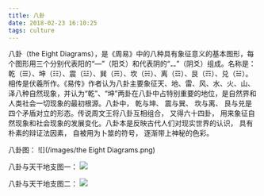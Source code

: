 ```yaml
---
title: 八卦
date: 2018-02-23 16:10:25
tags: culture
---
```

八卦（the Eight Diagrams），是《周易》中的八种具有象征意义的基本图形，每个图形用三个分别代表阳的“—”（阳爻）和代表阴的“⚋”（阴爻）组成。名称是：乾（☰）、坤（☷）、震（☳）、巽（☴）、坎（☵）、离（☲）、艮（☶）、兑（☱）。相传是伏羲所作。《易传》作者认为八卦主要象征天、地、雷、风、水、火、山、泽八种自然现象，并认为“乾”、“坤”两卦在八卦中占特别重要的地位，是自然界和人类社会一切现象的最初根源。八卦中， 乾与坤、 震与巽、 坎与离、 艮与兑是四个矛盾对立的形态。传说周文王将八卦互相组合， 又得六十四卦， 用来象征自然现象和社会现象的发展变化。八卦本是反映古代人们对现实世界的认识， 具有朴素的辩证法因素， 自被用为卜筮的符号， 逐渐带上神秘的色彩。

八卦图：
![](/images/the Eight Diagrams.png)

八卦与天干地支图一：
![](/images/Heavenly-Stems-and-Earthy-Branches-1.jpg)

八卦与天干地支图二：
![](/images/Heavenly-Stems-and-Earthy-Branches-2.png)
